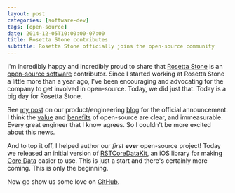```yaml
---
layout: post
categories: [software-dev]
tags: [open-source]
date: 2014-12-05T10:00:00-07:00
title: Rosetta Stone contributes
subtitle: Rosetta Stone officially joins the open-source community
---
```


I'm incredibly happy and incredibly proud to share that [Rosetta Stone](http://www.rosettastone.com) is an [open-source software](http://en.wikipedia.org/wiki/Open-source_software) contributor. Since I started working at Rosetta Stone a little more than a year ago, I've been encouraging and advocating for the company to get involved in open-source. Today, we did just that. Today is a big day for Rosetta Stone.

<!--excerpt-->

See [my post](http://product.rosettastone.com/rosetta-stone-is-now-on-github/) on our product/engineering [blog](http://product.rosettastone.com/news/) for the official announcement. I think the [value](http://tom.preston-werner.com/2011/11/22/open-source-everything.html) and [benefits](http://ashfurrow.com/blog/sharing-is-selfish/) of open-source are clear, and immeasurable. Every great engineer that I know agrees. So I couldn't be more excited about this news.

And to top it off, I helped author our *first* **ever** open-source project! Today we released an initial version of [RSTCoreDataKit](https://github.com/rosettastone/RSTCoreDataKit), an iOS library for making [Core Data](https://developer.apple.com/library/archive/documentation/Cocoa/Conceptual/CoreData/) easier to use. This is just a start and there's certainly more coming. This is only the beginning.

Now go show us some love on [GitHub](https://github.com/rosettastone).
